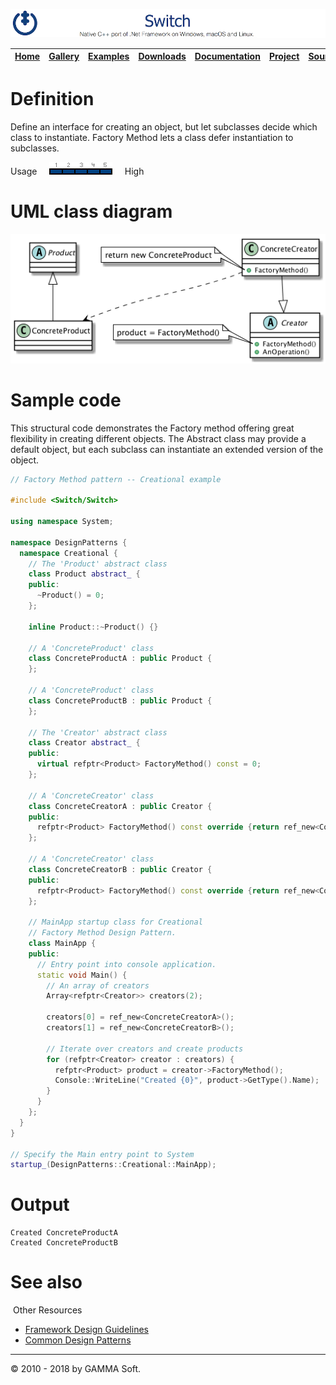 ![Switch Header](Pictures/SwitchNativeC++port.png)

| [Home](Home.md) | [Gallery](Gallery.md) | [Examples](Examples.md) | [Downloads](Downloads.md) | [Documentation](Documentation.md) | [Project](https://sourceforge.net/projects/switchpro) | [Source](https://github.com/gammasoft71/switch) | [License](License.md) | [Contact](Contact.md) | [GAMMA Soft](https://gammasoft71.wixsite.com/gammasoft) |
|-----------------|-----------------------|-------------------------|-------------------------|-----------------------------------|-------------------------------------------------------|-------------------------------------------------|-----------------------|-----------------------|---------------------------------------------------------|

# Definition

Define an interface for creating an object, but let subclasses decide which class to instantiate. Factory Method lets a class defer instantiation to subclasses.

Usage     ![Usage](Pictures/Usage5.png)     High

# UML class diagram

![AbstractFactory](Diagrams/UML/DesignPatterns/FactoryMethod.png)

# Sample code

This structural code demonstrates the Factory method offering great flexibility in creating different objects. The Abstract class may provide a default object, but each subclass can instantiate an extended version of the object.

```c++
// Factory Method pattern -- Creational example
​
#include <Switch/Switch>
​
using namespace System;
​
namespace DesignPatterns {
  namespace Creational {
    // The 'Product' abstract class
    class Product abstract_ {
    public:
      ~Product() = 0;
    };
    
    inline Product::~Product() {}
    
    // A 'ConcreteProduct' class
    class ConcreteProductA : public Product {
    };
    
    // A 'ConcreteProduct' class
    class ConcreteProductB : public Product {
    };
    
    // The 'Creator' abstract class
    class Creator abstract_ {
    public:
      virtual refptr<Product> FactoryMethod() const = 0;
    };
    
    // A 'ConcreteCreator' class
    class ConcreteCreatorA : public Creator {
    public:
      refptr<Product> FactoryMethod() const override {return ref_new<ConcreteProductA>();}
    };
    
    // A 'ConcreteCreator' class
    class ConcreteCreatorB : public Creator {
    public:
      refptr<Product> FactoryMethod() const override {return ref_new<ConcreteProductB>();}
    };
    
    // MainApp startup class for Creational
    // Factory Method Design Pattern.
    class MainApp {
    public:
      // Entry point into console application.
      static void Main() {
        // An array of creators
        Array<refptr<Creator>> creators(2);
        
        creators[0] = ref_new<ConcreteCreatorA>();
        creators[1] = ref_new<ConcreteCreatorB>();
        
        // Iterate over creators and create products
        for (refptr<Creator> creator : creators) {
          refptr<Product> product = creator->FactoryMethod();
          Console::WriteLine("Created {0}", product->GetType().Name);
        }
      }
    };
  }
}
 
// Specify the Main entry point to System
startup_(DesignPatterns::Creational::MainApp);
```

# Output

```
Created ConcreteProductA
Created ConcreteProductB
```

# See also
​
Other Resources

* [Framework Design Guidelines](FrameworkDesignGuidelines.md)
* [Common Design Patterns](CommonDesignPatterns.md)

______________________________________________________________________________________________

© 2010 - 2018 by GAMMA Soft.
